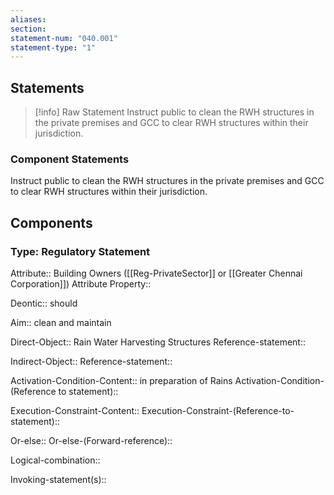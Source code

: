 ```yaml
---
aliases: 
section: 
statement-num: "040.001"
statement-type: "1"
---
```

## Statements 
> [!info] Raw Statement
> Instruct public to clean the RWH structures in the private premises and GCC to clear RWH structures within their jurisdiction. 
> 

### Component Statements
Instruct public to clean the RWH structures in the private premises and GCC to clear RWH structures within their jurisdiction. 
## Components
### Type: Regulatory Statement
Attribute:: Building Owners ([[Reg-PrivateSector]] or [[Greater Chennai Corporation]])
	Attribute Property::

Deontic:: should

Aim:: clean and maintain 

Direct-Object:: Rain Water Harvesting Structures
	Reference-statement::

Indirect-Object::
	Reference-statement::

Activation-Condition-Content:: in preparation of Rains
	Activation-Condition-(Reference to statement)::

Execution-Constraint-Content::
	Execution-Constraint-(Reference-to-statement)::

Or-else::
	Or-else-(Forward-reference)::

Logical-combination::

Invoking-statement(s)::